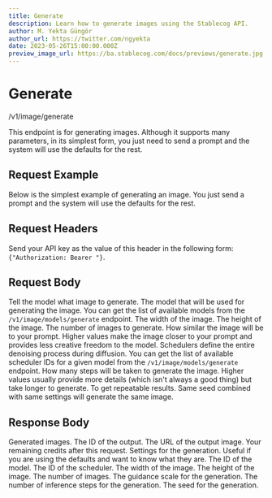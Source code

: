 ```yaml
---
title: Generate
description: Learn how to generate images using the Stablecog API.
author: M. Yekta Güngör
author_url: https://twitter.com/ngyekta
date: 2023-05-26T15:00:00.000Z
preview_image_url: https://ba.stablecog.com/docs/previews/generate.jpg
---
```


<script>
	import TypescriptRequest from './request/typescript.md';
	import PythonRequest from './request/python.md';
	import CurlRequest from './request/curl.md';
	import Response from './request/response.md';
	import Tabs from '$components/docs/tabs/Tabs.svelte';
	import Tab from '$components/docs/tabs/Tab.svelte';
	import RequestLine from '$components/docs/RequestLine.svelte';
	import Spacer from '$components/docs/Spacer.svelte';
	import Property from '$components/docs/Property.svelte';
	import Expandible from '$components/docs/Expandible.svelte';
	import Code from '$components/docs/Code.svelte';
	import CollapsibleJSON from '$components/docs/collapsibleJSON/CollapsibleJSON.svelte';
	import response from '$md/docs/v1/api-reference/image/generate/request/response.json';
</script>

# Generate

<RequestLine method='POST'>
	/v1/image/generate
</RequestLine>

This endpoint is for generating images. Although it supports many parameters, in its simplest form, you just need to send a prompt and the system will use the defaults for the rest.

## Request Example

Below is the simplest example of generating an image. You just send a prompt and the system will use the defaults for the rest.

<Tabs>
	<Tab value="cURL">
		<CurlRequest />
	</Tab>
	<Tab value="Typescript">
		<TypescriptRequest />
	</Tab>
	<Tab value="Python">
		<PythonRequest />
	</Tab>
</Tabs>

<CollapsibleJSON json={response} title="Response" />

<Spacer/>

## Request Headers

<Property name="Authorization" required type="string">
	Send your API key as the value of this header in the following form:<br>
	<Code>{"Authorization: Bearer <YOUR_STABLECOG_API_KEY>"}</Code>.
</Property>

<Spacer/>

## Request Body

<Property name="prompt" required type="string">
	Tell the model what image to generate.
</Property>
<Property name="model_id" type="TGenerationModelID" typeModifier="enum">
	The model that will be used for generating the image.
  <Expandible title="TGenerationModelID" yPadding>
		You can get the list of available models from the <Code href='/docs/v1/api-reference/image/models/generate'>/v1/image/models/generate</Code> endpoint.
	</Expandible>
</Property>
<Property name="width" type="int">
	The width of the image.
</Property>
<Property name="height" type="int">
	The height of the image.
</Property>
<Property name="num_outputs" type="int">
	The number of images to generate.
</Property>
<Property name="guidance_scale" type="float">
	How similar the image will be to your prompt. Higher values make the image closer to your prompt and provides less creative freedom to the model.
</Property>
<Property name="scheduler_id" type="TGenerationSchedulerID" typeModifier="enum">
	Schedulers define the entire denoising process during diffusion.
	<Expandible title="TGenerationSchedulerID" yPadding>
		You can get the list of available scheduler IDs for a given model from the <Code href='/docs/v1/api-reference/image/models/generate'>/v1/image/models/generate</Code> endpoint.
	</Expandible>
</Property>
<Property name="inference_steps" type="int">
	How many steps will be taken to generate the image. Higher values usually provide more details (which isn't always a good thing) but take longer to generate.
</Property>
<Property name="seed" type="int">
	To get repeatable results. Same seed combined with same settings will generate the same image.
</Property>

<Spacer/>

## Response Body

<Property name="outputs" type="TOutput" typeModifier="array">
	Generated images.
	<Expandible title="TOutput" >
		<Property name="id" type="string">
			The ID of the output.
		</Property>
		<Property name="url" type="string">
			The URL of the output image.
		</Property>
	</Expandible>
</Property>
<Property name="remaining_credits" type="float">
	Your remaining credits after this request.
</Property>
<Property name="settings" type="TGenerationSettings" typeModifier="object">
	Settings for the generation. Useful if you are using the defaults and want to know what they are.
	<Expandible title="TGenerationSettings" >
		<Property name="model_id" type="TGenerationModelID" typeModifier="enum">
			The ID of the model.
		</Property>
		<Property name="scheduler_id" type="TGenerationSchedulerID" typeModifier="enum">
			The ID of the scheduler.
		</Property>
		<Property name="width" type="int">
			The width of the image.
		</Property>
		<Property name="height" type="int">
			The height of the image.
		</Property>
		<Property name="num_outputs" type="int">
			The number of images.
		</Property>
		<Property name="guidance_scale" type="float">
			The guidance scale for the generation.
		</Property>
		<Property name="inference_steps" type="int">
			The number of inference steps for the generation.
		</Property>
		<Property name="seed" type="int">
			The seed for the generation.
		</Property>
	</Expandible>
</Property>
